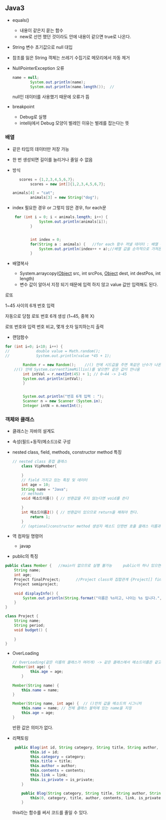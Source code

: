 ## Java3

- equals()
  - 내용이 같은지 묻는 함수
  - new로 선언 했던 것이라도 안에 내용이 같으면 true로 나온다.
- String 변수 초기값으로 null 대입
- 참조를 잃은 String 객체는 쓰레기 수집기로 메모리에서 자동 제거



- NullPointerException 오류

  ```java
  name = null;
          System.out.println(name);
          System.out.println(name.length());  //
  ```

  null인 데이터를 사용했기 때문에 오류가 뜸

- breakpoint
  - Debug로 실행
  - intellij에서 Debug 모양이 벌레인 이유는 벌레를 잡는다는 뜻

### 배열

- 같은 타입의 데이터만 저장 가능
- 한 번 생성되면 길이를 늘리거나 줄일 수 없음



- 방식

  ```java
     scores = {1,2,3,4,5,6,7};
          scores = new int[]{1,2,3,4,5,6,7};
  ```

  ```java
  animals[4] = "cat";
          animals[3] = new String("dog");
  ```

- index 필요한 경우 or 그렇지 않은 경우, for each문

  ```java
   for (int i = 0; i < animals.length; i++) {
              System.out.println(animals[i]);
          }
  
  
          int index = 0;
          for(String a : animals) {   //for each 함수 꺼낼 데이터 : 배열 전체 
              System.out.println(index++ + a);//배열 값을 순차적으로 가져온다.
          }
  ```

- 배열복사
  - System.arraycopy([Object](https://docs.oracle.com/en/java/javase/13/docs/api/java.base/java/lang/Object.html) src, int srcPos, [Object](https://docs.oracle.com/en/java/javase/13/docs/api/java.base/java/lang/Object.html) dest, int destPos, int length)
  - 변수 값이 알아서 지정 되기 때문에 입력 하지 않고 value 값만 입력해도 된다.





로또

1~45 사이의 6개 번호 입력

자동으로 당첨 로또 번호 6개 생성 (1~45, 중복 X)

로또 번호와 입력 번호 비교, 몇개 숫자 일치하는지 출력

- 랜덤함수

```java
for (int i=0; i<10; i++) {
//            double value = Math.random();
//            System.out.println(value *45 + 1);

        Random r = new Random();	//() 안에 시드값을 주면 똑같은 난수가 나온다.
    //() 안에 System.currentTimeMillis()를 넣으면? 같은 값이 안나옴
        int intVal = r.nextInt(45) + 1;	// 0~44 -> 1~45
        System.out.println(intVal);
        }


        System.out.println("번호 6개 입력 : ");
        Scanner n = new Scanner (System.in);
        Integer intN = n.nextInt();
```

### 객체와 클래스

- 클래스는 자바의 설계도

- 속성(필드+동작(메소드))로 구성



- nested class, field, methods, constructor method 특징

  ```java
  // nested class 중첩 클래스
      class VipMember{
          
      }
      // field 가지고 있는 특징 및 데이터
      int age = 10;
      String name = "Java";
      // methods
      void 메소드이름() { // 반환값을 주지 않는다면 void를 쓴다
          
      }
      int 메소드이름2() { // 반환값이 있으므로 return을 해줘야 한다.
          return 1;
      }
      // (optional)constructor method 생성자 메소드 단한번 호출 클래스 이름과 동일
  ```

- 역 컴파일 명령어

  - javap

- public의 특징

```java
public class Member {   //main이 없으므로 실행 불가능     public이 하나 있으면 여러개의 클래스를 가질 수 있음
    String name;
    int age;
    Project finalProject;       //Project class와 집합관계 {Project[] finalProject도 가능
    Project semiproject;
    
    void displayInfo() {
        System.out.println(String.format("이름은 %s이고, 나이는 %s 입니다.", name, age));
    }
}

class Project {
    String name;
    String period;
    void budget() {
        
    }
}

```

- OverLoading

  ```java
  // OverLoading(같은 이름의 클래스가 여러개) -> 같은 클래스에서 메소드이름은 같고, 파라미터의 타입이나 개수가 다름
  Member(int age) {
          this.age = age;
      }
      
  Member(String name) {
      this.name = name;
  }
  
  Member(String name, int age) {  // ()안의 값을 메소드의 시그니처
      this.name = name; // 전체 클래스 블럭에 있는 name을 지칭
      this.age = age;
  }
  ```

  반환 값은 의미가 없다.

- 리팩토링

  ```java
   public Blog(int id, String category, String title, String author, String contents, String link, int is_private) {
          this.id = id;
          this.category = category;
          this.title = title;
          this.author = author;
          this.contents = contents;
          this.link = link;
          this.is_private = is_private;
      }
  
      public Blog(String category, String title, String author, String contents, String link, int is_private) {
          this(0, category, title, author, contents, link, is_private);
      }
  ```

  this라는 함수를 써서 코드를 줄일 수 있다.